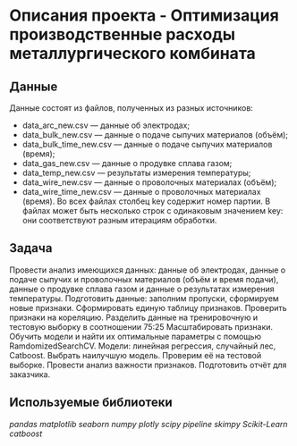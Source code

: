 # Описания проекта  - Оптимизация производственные расходы металлургического комбината


## Данные
Данные состоят из файлов, полученных из разных источников:
- data_arc_new.csv — данные об электродах;
- data_bulk_new.csv — данные о подаче сыпучих материалов (объём);
- data_bulk_time_new.csv — данные о подаче сыпучих материалов (время);
- data_gas_new.csv — данные о продувке сплава газом;
- data_temp_new.csv — результаты измерения температуры;
- data_wire_new.csv — данные о проволочных материалах (объём);
- data_wire_time_new.csv — данные о проволочных материалах (время).
Во всех файлах столбец key содержит номер партии. В файлах может быть несколько строк с одинаковым значением key: они соответствуют разным итерациям обработки.

## Задача

Провести анализ имеющихся данных: данные об электродах, данные о подаче сыпучих и проволочных материалов (объём и время подачи), данные о продувке сплава газом и данные о результатах измерения температуры.
Подготовить данные: заполним пропуски, сформируем новые признаки.
Сформировать единую таблицу признаков.
Проверить признаки на кореляцию.
Разделить данные на тренировочную и тестовую выборку в соотношении 75:25
Масштабировать признаки.
Обучить модели и найти их оптимальные параметры с помощью RamdomizedSearchCV. Модели: линейная регрессия, случайный лес, Catboost.
Выбрать наилучшую модель. Проверим её на тестовой выборке.
Провести анализ важности признаков.
Подготовить отчёт для заказчика.

## Используемые библиотеки
*pandas matplotlib seaborn numpy plotly scipy pipeline skimpy Scikit-Learn catboost* 
